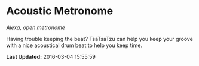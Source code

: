 # Acoustic Metronome
*Alexa, open metronome*

Having trouble keeping the beat? TsaTsaTzu can help you keep your groove with a nice acoustical drum beat to help you keep time.

**Last Updated:** 2016-03-04 15:55:59